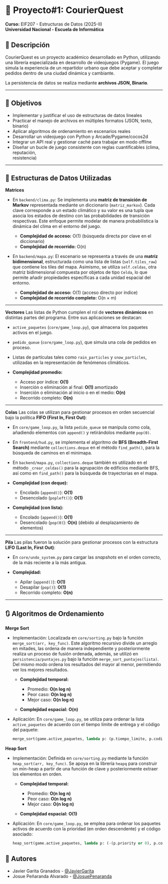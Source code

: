 # 📌 Proyecto#1: CourierQuest
**Curso:** EIF207 - Estructuras de Datos (2025-II)  
**Universidad Nacional - Escuela de Informática**

## 📖 Descripción
CourierQuest es un proyecto académico desarrollado en Python, utilizando una librería especializada en desarrollo de videojuegos (Pygame). 
El juego simula la experiencia de un repartidor urbano que debe aceptar y completar pedidos dentro de una ciudad dinámica y cambiante.

La persistencia de datos se realiza mediante **archivos JSON, Binario**.

---

## 🎯 Objetivos
- Implementar	y	justificar	el	uso	de	estructuras	de	datos	lineales
- Practicar	el	manejo	de	archivos	en	múltiples	formatos (JSON,	texto,	binario)
- Aplicar	algoritmos	de	ordenamiento en	escenarios	reales
- Desarrollar	un	videojuego	con	Python	y	Arcade/Pygame/cocos2d
- Integrar	un	API	real y	gestionar	caché	para	trabajar	en	modo	offline
- Diseñar	un	bucle	de	juego	consistente	con	 reglas	cuantificables	 (clima,	 reputación,	
resistencia)

---

## 🧱 Estructuras de Datos Utilizadas

**Matrices**

* En `backend/clima.py`: Se implementa una **matriz de transición de Markov** representada mediante un diccionario (`matriz_markov`). Cada clave corresponde a un estado climático y su valor es una tupla que asocia los estados de destino con las probabilidades de transición respectivas. Este enfoque permite modelar de manera probabilística la dinámica del clima en el entorno del juego.

  * **Complejidad de acceso:** O(1) (búsqueda directa por clave en el diccionario)
  * **Complejidad de recorrido:** O(n)

* En `backend/mapa.py`: El escenario se representa a través de una **matriz bidimensional**, estructurada como una lista de listas (`self.tiles_raw`) que contiene los tiles del mapa. Asimismo, se utiliza `self.celdas`, otra matriz bidimensional compuesta por objetos de tipo `Celda`, lo que permite añadir propiedades específicas a cada unidad espacial del entorno.

  * **Complejidad de acceso:** O(1) (acceso directo por índice)
  * **Complejidad de recorrido completo:** O(n × m)

---

**Vectores**
Las listas de Python cumplen el rol de **vectores dinámicos** en distintas partes del programa. Entre sus aplicaciones se destacan:

* `active_paquetes` (`core/game_loop.py`), que almacena los paquetes activos en el juego.

* `pedido_queue` (`core/game_loop.py`), que simula una cola de pedidos en proceso.

* Listas de partículas tales como `rain_particles` y `snow_particles`, utilizadas en la representación de fenómenos climáticos.

* **Complejidad promedio:**

  * Acceso por índice: **O(1)**
  * Inserción o eliminación al final: **O(1)** amortizado
  * Inserción o eliminación al inicio o en el medio: **O(n)**
  * Recorrido completo: **O(n)**

---

**Colas**
Las colas se utilizan para gestionar procesos en orden secuencial bajo la política **FIFO (First In, First Out)**:

* En `core/game_loop.py`, la lista `pedido_queue` se manipula como cola, añadiendo elementos con `append()` y retirándolos mediante `pop(0)`.

* En `frontend/hud.py`, se implementa el algoritmo de **BFS (Breadth-First Search)** mediante `collections.deque` en el método `find_path()`, para la búsqueda de caminos en el minimapa.

* En `backend/mapa.py`, `collections.deque` también es utilizado en el método `_crear_celdas()` para la agrupación de edificios mediante BFS, así como en `find_path()` para la búsqueda de trayectorias en el mapa.

* **Complejidad (con deque):**

  * Encolado (`append()`): **O(1)**
  * Desencolado (`popleft()`): **O(1)**

* **Complejidad (con lista):**

  * Encolado (`append()`): **O(1)**
  * Desencolado (`pop(0)`): **O(n)** (debido al desplazamiento de elementos)

---

**Pila**
Las pilas fueron la solución para gestionar procesos con la estructura **LIFO (Last In, First Out)**:

* En `core/undo_system.py` para cargar las *snapshots* en el orden correcto, de la más reciente a la más antigua.

* **Complejidad:**

  * Apilar (`append()`): **O(1)**
  * Desapilar (`pop()`): **O(1)**
  * Recorrido completo: **O(n)**

---

## 🔃 Algoritmos de Ordenamiento

**Merge Sort**

* Implementación: Localizada en `core/sorting.py` bajo la función `merge_sort(arr, key_func)`. Este algoritmo recursivo divide un arreglo en mitades, las ordena de manera independiente y posteriormente realiza un proceso de fusión ordenada, además, se utilizó en `persistencia/puntajes.py` bajo la función `merge_sort_puntajes(lista)`. Del mismo modo ordena los resultados del mayor al menor, permitiendo ver los mejores resultados.

  * **Complejidad temporal:**

    * Promedio: **O(n log n)**
    * Peor caso: **O(n log n)**
    * Mejor caso: **O(n log n)**
  * **Complejidad espacial:** **O(n)**

* Aplicación: En `core/game_loop.py`, se utiliza para ordenar la lista `active_paquetes` de acuerdo con el tiempo límite de entrega y el código del paquete:

  ```python
  merge_sort(game.active_paquetes, lambda p: (p.tiempo_limite, p.codigo))
  ```

**Heap Sort**

* Implementación: Definida en `core/sorting.py` mediante la función `heap_sort(arr, key_func)`. Se apoya en la librería `heapq` para construir un min-heap a partir de una función de clave y posteriormente extraer los elementos en orden.

  * **Complejidad temporal:**

    * Promedio: **O(n log n)**
    * Peor caso: **O(n log n)**
    * Mejor caso: **O(n log n)**
  * **Complejidad espacial:** **O(1)**

* Aplicación: En `core/game_loop.py`, se emplea para ordenar los paquetes activos de acuerdo con la prioridad (en orden descendente) y el código asociado:

  ```python
  heap_sort(game.active_paquetes, lambda p: (-(p.priority or 0), p.codigo))
  ```

## 👥 Autores

- Javier Garita Granados - [@JavierGarita](https://github.com/Dalony12)
- Josue Peñaranda Alvarado - [@JosuePenaranda](https://github.com/JosuePenaranda)
